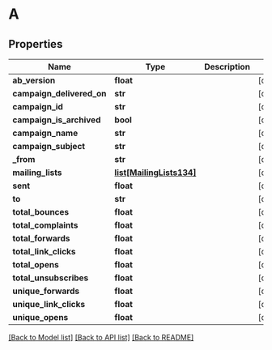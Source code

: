 # A

## Properties
Name | Type | Description | Notes
------------ | ------------- | ------------- | -------------
**ab_version** | **float** |  | [optional] 
**campaign_delivered_on** | **str** |  | [optional] 
**campaign_id** | **str** |  | [optional] 
**campaign_is_archived** | **bool** |  | [optional] 
**campaign_name** | **str** |  | [optional] 
**campaign_subject** | **str** |  | [optional] 
**_from** | **str** |  | [optional] 
**mailing_lists** | [**list[MailingLists134]**](MailingLists134.md) |  | [optional] 
**sent** | **float** |  | [optional] 
**to** | **str** |  | [optional] 
**total_bounces** | **float** |  | [optional] 
**total_complaints** | **float** |  | [optional] 
**total_forwards** | **float** |  | [optional] 
**total_link_clicks** | **float** |  | [optional] 
**total_opens** | **float** |  | [optional] 
**total_unsubscribes** | **float** |  | [optional] 
**unique_forwards** | **float** |  | [optional] 
**unique_link_clicks** | **float** |  | [optional] 
**unique_opens** | **float** |  | [optional] 

[[Back to Model list]](../README.md#documentation-for-models) [[Back to API list]](../README.md#documentation-for-api-endpoints) [[Back to README]](../README.md)


